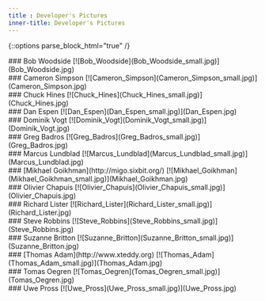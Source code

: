 ```yaml
---
title : Developer's Pictures
inner-title: Developer's Pictures
---
```

{::options parse_block_html="true" /}
<div class="authors_pic">

<div>
### Bob Woodside
  [![Bob_Woodside](Bob_Woodside_small.jpg)](Bob_Woodside.jpg)
</div>

<div>
### Cameron Simpson
  [![Cameron_Simpson](Cameron_Simpson_small.jpg)](Cameron_Simpson.jpg)
</div>

<div>
### Chuck Hines
  [![Chuck_Hines](Chuck_Hines_small.jpg)](Chuck_Hines.jpg)
</div>

<div>
### Dan Espen
  [![Dan_Espen](Dan_Espen_small.jpg)](Dan_Espen.jpg)
</div>

<div>
### Dominik Vogt
  [![Dominik_Vogt](Dominik_Vogt_small.jpg)](Dominik_Vogt.jpg)
</div>

<div>
### Greg Badros
  [![Greg_Badros](Greg_Badros_small.jpg)](Greg_Badros.jpg)
</div>

<div>
### Marcus Lundblad
  [![Marcus_Lundblad](Marcus_Lundblad_small.jpg)](Marcus_Lundblad.jpg)
</div>

<div>
### [Mikhael Goikhman](http://migo.sixbit.org/)
  [![Mikhael_Goikhman](Mikhael_Goikhman_small.jpg)](Mikhael_Goikhman.jpg)
</div>

<div>
### Olivier Chapuis
  [![Olivier_Chapuis](Olivier_Chapuis_small.jpg)](Olivier_Chapuis.jpg)
</div>

<div>
### Richard Lister
  [![Richard_Lister](Richard_Lister_small.jpg)](Richard_Lister.jpg)
</div>

<div>
### Steve Robbins
  [![Steve_Robbins](Steve_Robbins_small.jpg)](Steve_Robbins.jpg)
</div>

<div>
### Suzanne Britton
  [![Suzanne_Britton](Suzanne_Britton_small.jpg)](Suzanne_Britton.jpg)
</div>

<div>
### [Thomas Adam](http://www.xteddy.org)
  [![Thomas_Adam](Thomas_Adam_small.jpg)](Thomas_Adam.jpg)
</div>

<div>
### Tomas Oegren
  [![Tomas_Oegren](Tomas_Oegren_small.jpg)](Tomas_Oegren.jpg)
</div>

<div>
### Uwe Pross
  [![Uwe_Pross](Uwe_Pross_small.jpg)](Uwe_Pross.jpg)
</div>

</div>
